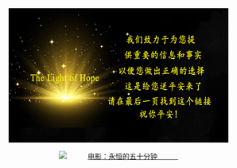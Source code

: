 <a id="user-content-1" class="anchor" aria-hidden="true" href="#1">
<a name="1" id="1" target="_blank"></a> <span id="1"></span>
<a name="2" id="2" target="_blank"></a> <span id="2"></span>
<a name="3" id="3" target="_blank"></a> <span id="3"></span>
<a name="4" id="4" target="_blank"></a> <span id="4"></span>
<a name="5" id="5" target="_blank"></a> <span id="5"></span>
<a name="6" id="6" target="_blank"></a> <span id="6"></span>
<a name="7" id="7" target="_blank"></a> <span id="7"></span>
<a id="user-content-1" href="#1">
<div align="center">
<img src="/anh/gu.jpg"><br>
  
  
<a href="https://youtu.be/9qbVz4YS7A4" target="_blank"><img width="30%" height="" src="https://youtu.be/9qbVz4YS7A4.jpg" title="电影：永恒的五十分钟　　　　　　" alt="电影：永恒的五十分钟　　　　　　"></a>
